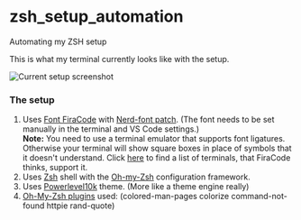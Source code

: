 # zsh_setup_automation
Automating my ZSH setup

This is what my terminal currently looks like with the setup.

![Current setup screenshot](https://user-images.githubusercontent.com/12295171/151579199-85e70180-8d0b-41c1-b920-38533c042ee7.png)

### The setup
1. Uses [Font FiraCode][firacode] with [Nerd-font patch][nerd-font]. (The font needs to be set manually in the terminal and VS Code settings.)  
**Note:** You need to use a terminal emulator that supports font ligatures. Otherwise your terminal will show square boxes in place of symbols that it doesn't understand. Click [here][firacode-supported-terminals] to find a list of terminals, that FiraCode thinks, support it.
2. Uses [Zsh][zsh] shell with the [Oh-my-Zsh][oh-my-zsh] configuration framework.
3. Uses [Powerlevel10k][p10k] theme. (More like a theme engine really)
4. [Oh-My-Zsh plugins][oh-my-zsh-plugins] used: (colored-man-pages colorize command-not-found httpie rand-quote)

[firacode]: https://github.com/tonsky/FiraCode
[nerd-font]: https://www.nerdfonts.com
[zsh]: https://opensource.com/article/19/9/getting-started-zsh
[oh-my-zsh]: https://ohmyz.sh
[p10k]: https://github.com/romkatv/powerlevel10k
[oh-my-zsh-plugins]: https://github.com/ohmyzsh/ohmyzsh/wiki/Plugins
[firacode-supported-terminals]: https://github.com/tonsky/FiraCode#terminal-compatibility-list
